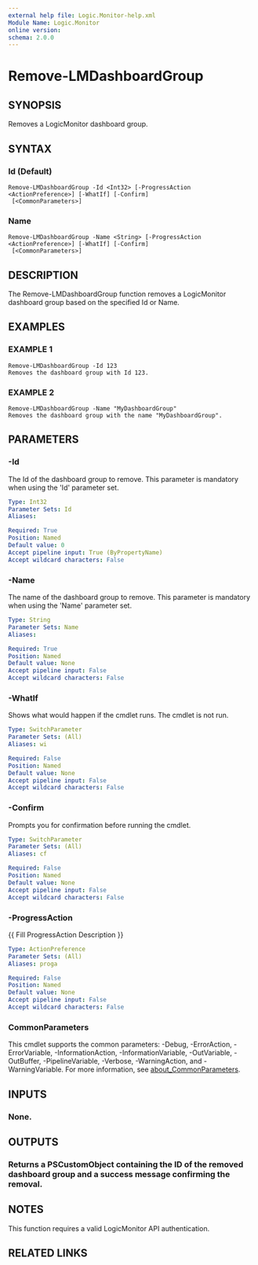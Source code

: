 ```yaml
---
external help file: Logic.Monitor-help.xml
Module Name: Logic.Monitor
online version:
schema: 2.0.0
---
```


# Remove-LMDashboardGroup

## SYNOPSIS
Removes a LogicMonitor dashboard group.

## SYNTAX

### Id (Default)
```
Remove-LMDashboardGroup -Id <Int32> [-ProgressAction <ActionPreference>] [-WhatIf] [-Confirm]
 [<CommonParameters>]
```

### Name
```
Remove-LMDashboardGroup -Name <String> [-ProgressAction <ActionPreference>] [-WhatIf] [-Confirm]
 [<CommonParameters>]
```

## DESCRIPTION
The Remove-LMDashboardGroup function removes a LogicMonitor dashboard group based on the specified Id or Name.

## EXAMPLES

### EXAMPLE 1
```
Remove-LMDashboardGroup -Id 123
Removes the dashboard group with Id 123.
```

### EXAMPLE 2
```
Remove-LMDashboardGroup -Name "MyDashboardGroup"
Removes the dashboard group with the name "MyDashboardGroup".
```

## PARAMETERS

### -Id
The Id of the dashboard group to remove.
This parameter is mandatory when using the 'Id' parameter set.

```yaml
Type: Int32
Parameter Sets: Id
Aliases:

Required: True
Position: Named
Default value: 0
Accept pipeline input: True (ByPropertyName)
Accept wildcard characters: False
```

### -Name
The name of the dashboard group to remove.
This parameter is mandatory when using the 'Name' parameter set.

```yaml
Type: String
Parameter Sets: Name
Aliases:

Required: True
Position: Named
Default value: None
Accept pipeline input: False
Accept wildcard characters: False
```

### -WhatIf
Shows what would happen if the cmdlet runs.
The cmdlet is not run.

```yaml
Type: SwitchParameter
Parameter Sets: (All)
Aliases: wi

Required: False
Position: Named
Default value: None
Accept pipeline input: False
Accept wildcard characters: False
```

### -Confirm
Prompts you for confirmation before running the cmdlet.

```yaml
Type: SwitchParameter
Parameter Sets: (All)
Aliases: cf

Required: False
Position: Named
Default value: None
Accept pipeline input: False
Accept wildcard characters: False
```

### -ProgressAction
{{ Fill ProgressAction Description }}

```yaml
Type: ActionPreference
Parameter Sets: (All)
Aliases: proga

Required: False
Position: Named
Default value: None
Accept pipeline input: False
Accept wildcard characters: False
```

### CommonParameters
This cmdlet supports the common parameters: -Debug, -ErrorAction, -ErrorVariable, -InformationAction, -InformationVariable, -OutVariable, -OutBuffer, -PipelineVariable, -Verbose, -WarningAction, and -WarningVariable. For more information, see [about_CommonParameters](http://go.microsoft.com/fwlink/?LinkID=113216).

## INPUTS

### None.
## OUTPUTS

### Returns a PSCustomObject containing the ID of the removed dashboard group and a success message confirming the removal.
## NOTES
This function requires a valid LogicMonitor API authentication.

## RELATED LINKS

